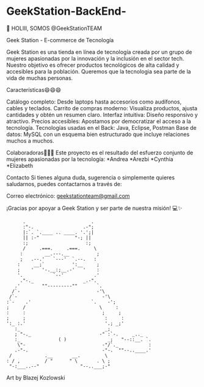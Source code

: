 # GeekStation-BackEnd-
👋 HOLIII, SOMOS @GeekStationTEAM

Geek Station - E-commerce de Tecnología

Geek Station es una tienda en línea de tecnología creada por un grupo de mujeres apasionadas por la innovación y la inclusión en el sector tech. Nuestro objetivo es ofrecer productos tecnológicos de alta calidad y accesibles para la población. Queremos que la tecnologia sea parte de la vida de muchas personas.

Características😄😄😄

Catálogo completo: Desde laptops hasta accesorios como audífonos, cables y teclados.
Carrito de compras moderno: Visualiza productos, ajusta cantidades y obtén un resumen claro.
Interfaz intuitiva: Diseño responsivo y atractivo.
Precios accesibles: Apostamos por democratizar el acceso a la tecnología.
Tecnologías usadas en el Back: Java, Eclipse, Postman
Base de datos: MySQL con un esquema bien estructurado que incluye relaciones muchos a muchos.

Colaboradoras💞️💞️💞️ Este proyecto es el resultado del esfuerzo conjunto de mujeres apasionadas por la tecnología: *Andrea *Arezbi *Cynthia *Elizabeth

Contacto Si tienes alguna duda, sugerencia o simplemente quieres saludarnos, puedes contactarnos a través de:

Correo electrónico: geekstationteam@gmail.com

¡Gracias por apoyar a Geek Station y ser parte de nuestra misión! 💻✨

          .                        .                    
          :"-.                  .-";                    
          |:`. `.____ .. ____. '.';|                    
          || :-"             "-; ||                    
          :;                     :;                    
          /     .===.     .===.     \                    
         :        __.---.__          ;                   
         ;   .--.'   `---'  `.--.   :                   
        :     __;`          ':__     ;                  
        ;    '   '-.__:;__.-'   '    :                  
        '.           `--'           .'                  
         ."-._                  _.-".                   
       .'        ""---------""       `.                 
      /`-                            -'\  
     /`-                               -'\               
    :`-    .'                      `.    -';              
    ;     /                           \     :              
    :     :                            ;     ;             
    ;     ;                             :     :             
    ':_ :.'                             '.; _;'             
       :_                               _;                
       ; "-._                         -" :`-.     _.._    
       :_              ( )               _;   "--::__. `.  
        \"-                            -"/`._           :  
       .-"-.                           -"-.  ""--..____.'  
     /            .__       __.         \               
    : / ,         / "      " \       . \ ;          
     "-:___..--"               "--..___;-"
Art by Blazej Kozlowski
